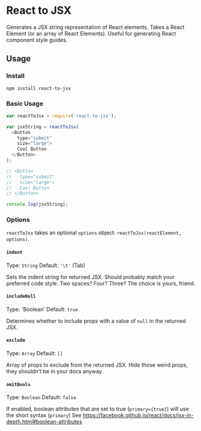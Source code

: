 # React to JSX

Generates a JSX string representation of React elements. Takes a React Element (or an array of React Elements). Useful for generating React component style guides.

## Usage

### Install

```
npm install react-to-jsx
```

### Basic Usage

```js
var reactToJsx = require('react-to-jsx');

var jsxString = reactToJsx(
  <Button
    type="submit"
    size="large">
    Cool Button
  </Button>
);

// <Button
//   type="submit"
//   size="large">
//   Cool Button
// </Button>

console.log(jsxString);
```

### Options

`reactToJsx` takes an optional `options` object: `reactToJsx(reactElement, options)`.

#### `indent`

Type: `String` Default: `'\t'` (Tab)

Sets the indent string for returned JSX. Should probably match your preferred
code style. Two spaces? Four? Three? The choice is yours, friend.

#### `includeNull`

Type: 'Boolean' Default: `true`

Determines whether to include props with a value of `null` in the returned JSX.

#### `exclude`

Type: `Array` Default: `[]`

Array of props to exclude from the returned JSX. Hide those weird props, they shouldn't be in your docs anyway.

#### `omitBools`

Type: `Boolean` Default: `false`

If enabled, boolean attributes that are set to true (`primary={true}`) will use the short syntax (`primary`)
See https://facebook.github.io/react/docs/jsx-in-depth.html#boolean-attributes
